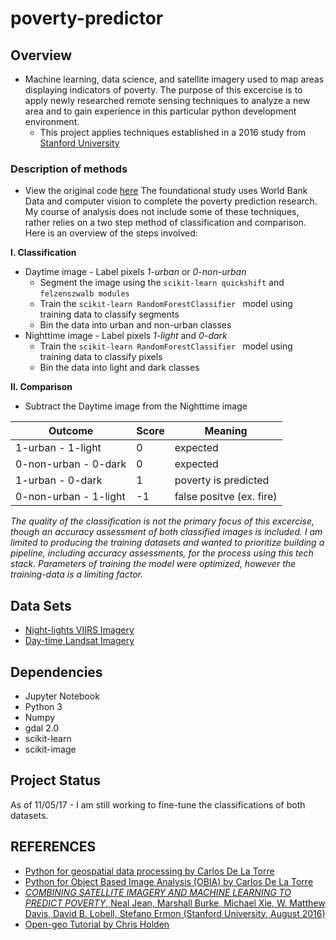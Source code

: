 # poverty-predictor

## Overview 
* Machine learning, data science, and satellite imagery used to map areas displaying indicators of poverty. The purpose of this excercise is to apply newly researched remote sensing techniques to analyze a new area and to gain experience in this particular python development environment. 
    * This project applies techniques established in a 2016 study from [Stanford University](http://sustain.stanford.edu/predicting-poverty/)

### Description of methods 
  * View the original code [here](https://github.com/nealjean/predicting-poverty)
  The foundational study uses World Bank Data and computer vision to complete the poverty prediction research. My course of analysis does not include some of these techniques, rather relies on a two step method of classification and comparison. Here is an overview of the steps involved:
    
  **I. Classification**
  * Daytime image - Label pixels *1-urban* or *0-non-urban*
    * Segment the image using the ```scikit-learn quickshift``` and ```felzenszwalb modules```
    * Train the  ```scikit-learn RandomForestClassifier ``` model using training data to classify segments
    * Bin the data into urban and non-urban classes 
  * Nighttime image - Label pixels *1-light* and *0-dark*
    *  Train the  ```scikit-learn RandomForestClassifier ``` model using training data to classify pixels
    * Bin the data into light and dark classes 

  **II. Comparison**
  * Subtract the Daytime image from the Nighttime image 

Outcome      | Score        | Meaning  
------------ | ------------ | ------------
1-urban - 1-light | 0 | expected
0-non-urban - 0-dark | 0 | expected
1-urban - 0-dark | 1 | poverty is predicted
0-non-urban - 1-light | -1 | false positve (ex. fire)
        

  *The quality of the classification is not the primary focus of this excercise, though an accuracy assessment of both classified images is included. I am limited to producing the training datasets and wanted to prioritize building a pipeline, including accuracy assessments, for the process using this tech stack. Parameters of training the model were optimized, however the training-data is a limiting factor.*

## Data Sets 
   * [Night-lights VIIRS Imagery](https://ngdc.noaa.gov/eog/viirs/download_ut_mos.html)
   * [Day-time Landsat Imagery](https://www.descarteslabs.com/)
 

## Dependencies 
  * Jupyter Notebook
  * Python 3
  * Numpy
  * gdal 2.0
  * scikit-learn
  * scikit-image

## Project Status
  As of 11/05/17 - I am still working to fine-tune the classifications of both datasets.

## REFERENCES 
* [Python for geospatial data processing by Carlos De La Torre](https://www.machinalis.com/blog/python-for-geospatial-data-processing/)
* [Python for Object Based Image Analysis (OBIA) by Carlos De La Torre](https://www.machinalis.com/blog/obia/) 
* [_COMBINING SATELLITE IMAGERY AND MACHINE LEARNING TO PREDICT POVERTY_, Neal Jean, Marshall Burke, Michael Xie, W. Matthew Davis, David B. Lobell, Stefano Ermon (Stanford University, August 2016)](http://sustain.stanford.edu/predicting-poverty/)
*  [Open-geo Tutorial by Chris Holden](https://github.com/ceholden/open-geo-tutorial)
